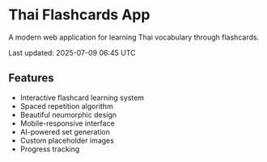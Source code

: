 # Thai Flashcards App

A modern web application for learning Thai vocabulary through flashcards.

Last updated: 2025-07-09 06:45 UTC

## Features

- Interactive flashcard learning system
- Spaced repetition algorithm
- Beautiful neumorphic design
- Mobile-responsive interface
- AI-powered set generation
- Custom placeholder images
- Progress tracking
